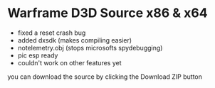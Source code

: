 # Warframe D3D Source x86 & x64

- fixed a reset crash bug
- added dxsdk (makes compiling easier)
- notelemetry.obj (stops microsofts spydebugging)
- pic esp ready
- couldn't work on other features yet

you can download the source by clicking the Download ZIP button
